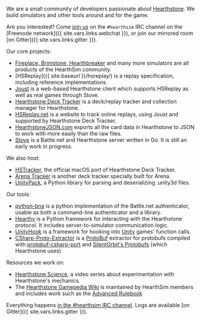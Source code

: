We are a small community of developers passionate about [Hearthstone](http://playhearthstone.com).
We build simulators and other tools around and for the game.

Are you interested? Come [join us](/join/) on the `#hearthsim` IRC channel on the
[Freenode network]({{ site.vars.links.webchat }}), or join our mirrored room [on Gitter]({{ site.vars.links.gitter }}).

Our core projects:

 * [Fireplace, Brimstone, Hearthbreaker](/simulators/) and many more simulators are all products of the HearthSim community.
 * [HSReplay]({{ site.baseurl }}/hsreplay/) is a replay specification, including reference implementations.
 * [Joust](/joust/) is a web-based Hearthstone client which supports HSReplay as well as real games through Stove.
 * [Hearthstone Deck Tracker](https://hsdecktracker.net) is a deck/replay tracker and collection manager for Hearthstone.
 * [HSReplay.net](https://hsreplay.net) is a website to track online replays, using Joust and supported by Hearthstone Deck Tracker.
 * [HearthstoneJSON.com](https://hearthstonejson.com/) exports all the card data in Hearthstone to JSON to work with more easily than the raw files.
 * [Stove](/stove/) is a Battle.net and Hearthstone server written in Go. It is still an early work in progress.

We also host:

 * [HSTracker](https://github.com/HearthSim/HSTracker), the official macOS port of Hearthstone Deck Tracker.
 * [Arena Tracker](https://github.com/supertriodo/Arena-Tracker) is another deck tracker specially built for Arena.
 * [UnityPack](https://github.com/hearthsim/python-unitypack), a Python library for parsing and deserializing .unity3d files.

Our tools:

 * [python-bna](https://github.com/jleclanche/python-bna) is a python implementation of the Battle.net authenticator, usable as both a command-line authenticator and a library.
 * [Hearthy](https://github.com/HearthSim/Hearthy) is a Python framework for interacting with the Hearthstone protocol. It includes server-to-simulator communication logic.
 * [UnityHook](https://github.com/HearthSim/UnityHook) is a framework for hooking into [Unity](https://unity3d.com/) games' function calls.
 * [CSharp-Proto-Extractor](https://github.com/HearthSim/csharp-proto-extractor) is a [ProtoBuf](https://developers.google.com/protocol-buffers/) extractor for protobufs compiled with [protobuf-csharp-port](https://github.com/jskeet/protobuf-csharp-port) and [SilentOrbit's Protobufs](https://github.com/hultqvist/ProtoBuf) (which Hearthstone uses)

Resources we work on:

 * [Hearthstone Science](https://www.youtube.com/c/HearthstoneScience), a video series about experimentation with Hearthstone's mechanics.
 * The [Hearthstone Gamepedia Wiki](http://hearthstone.gamepedia.com/) is maintained by HearthSim members and includes work such as the [Advanced Rulebook](http://hearthstone.gamepedia.com/Advanced_rulebook)

Everything happens [in the #hearthsim IRC channel](/join/).
Logs are available [on Gitter]({{ site.vars.links.gitter }}).
